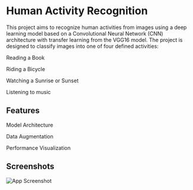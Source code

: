 
# Human Activity Recognition

This project aims to recognize human activities from images using a deep learning model based on a Convolutional Neural Network (CNN) architecture with transfer learning from the VGG16 model. The project is designed to classify images into one of four defined activities:

Reading a Book

Riding a Bicycle

Watching a Sunrise or Sunset

Listening to music


## Features

Model Architecture

Data Augmentation

Performance Visualization
## Screenshots

![App Screenshot](https://via.placeholder.com/468x300?text=App+Screenshot+Here)


